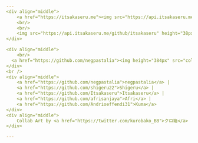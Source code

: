 ```yaml
---
<div align="middle">
    <a href="https://itsakaseru.me"><img src="https://api.itsakaseru.me/itsakaserume.svg" height="38px" /></a>     <a href="https://skyencripttion.com"><img src="https://api.itsakaseru.me/skyencripttioncom.svg" height="38px" /></a>     <a href="https://www.linkedin.com/in/itsakaseru/"><img src="https://api.itsakaseru.me/linkedin.svg" height="38px" /></a>     <a href="https://twitter.com/Itsakaseru"><img src="https://api.itsakaseru.me/twitter.svg" height="38px" /></a>     <a href="https://www.youtube.com/c/Itsakaseru"><img src="https://api.itsakaseru.me/youtube.svg" height="38px" /></a>     <a href="https://www.instagram.com/itsakaseru/"><img src="https://api.itsakaseru.me/instagram.svg" height="38px" /></a>
	<br/>
	<br/>
    <img src="https://api.itsakaseru.me/github/itsakaseru" height="38px" />
</div>

<div align="middle">
	<br/>
  <a href="https://github.com/negpastalia"><img height="384px" src="collab/2021/08/neg.png"></a><a href="https://github.com/shigeru22"><img height="384px" src="collab/2021/08/shigeru.png"></a><a href="https://github.com/Itsakaseru"><img height="384px" src="collab/2021/08/itsakaseru.png"></a><a href="https://github.com/afrisanjaya"><img height="384px" src="collab/2021/08/afri.png"></a><a href="https://github.com/Andrioeffendi31"><img height="384px" src="collab/2021/08/kuma.png"></a>
</div>
<br />
<div align="middle">
	<a href="https://github.com/negpastalia">negpastalia</a> |
	<a href="https://github.com/shigeru22">Shigeru</a> |
	<a href="https://github.com/Itsakaseru">Itsakaseru</a> |
	<a href="https://github.com/afrisanjaya">Afri</a> |
	<a href="https://github.com/Andrioeffendi31">Kuma</a>
</div>
<div align="middle">
    Collab Art by <a href="https://twitter.com/kurobako_BB">クロ箱</a>
</div>

---
```

